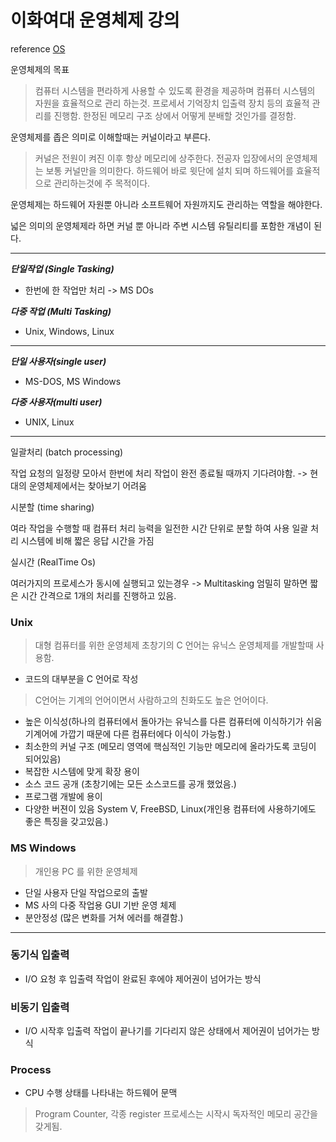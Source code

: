 # 이화여대 운영체제 강의 

reference [OS](http://www.kocw.net/home/m/cview.do?cid=3646706b4347ef09)

운영체제의 목표

> 컴퓨터 시스템을 편라하게 사용할 수 있도록 환경을 제공하며 컴퓨터 시스템의 자원을 효율적으로 관리 하는것. 
> 프로세서 기억장치 입출력 장치 등의 효율적 관리를 진행함. 한정된 메모리 구조 상에서 어떻게 분배할 것인가를 결정함.

운영체제를 좁은 의미로 이해할때는 커널이라고 부른다.

> 커널은 전원이 켜진 이후 항상 메모리에 상주한다. 전공자 입장에서의 운영체제는 보통 커널만을 의미한다. 하드웨어 바로 윗단에 설치 되며 하드웨어를 효율적으로
> 관리하는것에 주 목적이다. 

운영체제는 하드웨어 자원뿐 아니라 소프트웨어 자원까지도 관리하는 역할을 해야한다.

넓은 의미의 운영체제라 하면 커널 뿐 아니라 주변 시스템 유틸리티를 포함한 개념이 된다.

---

***단일작업 (Single Tasking)***
- 한번에 한 작업만 처리 -> MS DOs

***다중 작업 (Multi Tasking)***
 - Unix, Windows, Linux

---


***단일 사용자(single user)***
- MS-DOS, MS Windows

***다중 사용자(multi user)***
- UNIX, Linux

---

일괄처리 (batch processing)

작업 요청의 일정량 모아서 한번에 처리 작업이 완전 종료될 때까지 기다려야함. -> 현대의 운영체제에서는 찾아보기 어려움

시분할 (time sharing)

여라 작업을 수행할 때 컴퓨터 처리 능력을 일전한 시간 단위로 분할 하여 사용 일괄 처리 시스템에 비해 짧은 응답 시간을 가짐

실시간 (RealTime Os)

여러가지의 프로세스가 동시에 실행되고 있는경우 -> Multitasking 엄밀히 말하면 짧은 시간 간격으로 1개의 처리를 진행하고 있음.

### Unix
> 대형 컴퓨터를 위한 운영체제 초창기의 C 언어는 유닉스 운영체제를 개발할때 사용함. 

- 코드의 대부분을 C 언어로 작성
> C언어는 기계의 언어이면서 사람하고의 친화도도 높은 언어이다. 

- 높은 이식성(하나의 컴퓨터에서 돌아가는 유닉스를 다른 컴퓨터에 이식하기가 쉬움 기계어에 가깝기 때문에 다른 컴퓨터에다 이식이 가능함.)
- 최소한의 커널 구조 (메모리 영역에 핵심적인 기능만 메모리에 올라가도록 코딩이 되어있음)
- 복잡한 시스템에 맞게 확장 용이
- 소스 코드 공개 (초창기에는 모든 소스코드를 공개 했었음.)
- 프로그램 개발에 용이
- 다양한 버젼이 있음 System V, FreeBSD, Linux(개인용 컴퓨터에 사용하기에도 좋은 특징을 갖고있음.)

### MS Windows
> 개인용 PC 를 위한 운영체제
- 단일 사용자 단일 작업으로의 출발
- MS 사의 다중 작업용 GUI 기반 운영 체제
- 분안정성 (많은 변화를 거쳐 에러를 해결함.)

----

### 동기식 입출력
- I/O 요청 후 입출력 작업이 완료된 후에야 제어권이 넘어가는 방식

### 비동기 입출력
- I/O 시작후 입출력 작업이 끝나기를 기다리지 않은 상태에서 제어권이 넘어가는 방식

### Process
- CPU 수행 상태를 나타내는 하드웨어 문맥
> Program Counter, 각종 register 프로세스는 시작시 독자적인 메모리 공간을 갖게됨.


</br></br></br></br></br></br>








